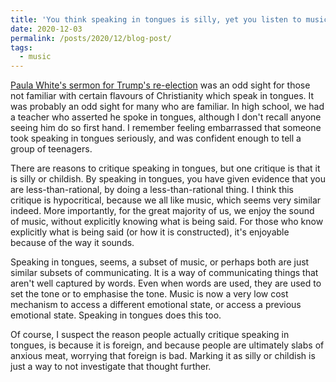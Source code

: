 ```yaml
---
title: 'You think speaking in tongues is silly, yet you listen to music'
date: 2020-12-03
permalink: /posts/2020/12/blog-post/
tags:
  - music
---
```


[Paula White's sermon for Trump's re-election](https://www.youtube.com/watch?v=AUmMUmLYT1Y&ab_channel=EntertainmentToday) was an odd sight for those not familiar with certain flavours of Christianity which speak in tongues. It was probably an odd sight for many who are familiar. In high school, we had a teacher who asserted he spoke in tongues, although I don't recall anyone seeing him do so first hand. I remember feeling embarrassed that someone took speaking in tongues seriously, and was confident enough to tell a group of teenagers. 

There are reasons to critique speaking in tongues, but one critique is that it is silly or childish. By speaking in tongues, you have given evidence that you are less-than-rational, by doing a less-than-rational thing. I think this critique is hypocritical, because we all like music, which seems very similar indeed. More importantly, for the great majority of us, we enjoy the sound of music, without explicitly knowing what is being said. For those who know explicitly what is being said (or how it is constructed), it's enjoyable because of the way it sounds. 

Speaking in tongues, seems, a subset of music, or perhaps both are just similar subsets of communicating. It is a way of communicating things that aren't well captured by words. Even when words are used, they are used to set the tone or to emphasise the tone. Music is now a very low cost mechanism to access a different emotional state, or access a previous emotional state. Speaking in tongues does this too.

Of course, I suspect the reason people actually critique speaking in tongues, is because it is foreign, and because people are ultimately slabs of anxious meat, worrying that foreign is bad. Marking it as silly or childish is just a way to not investigate that thought further. 